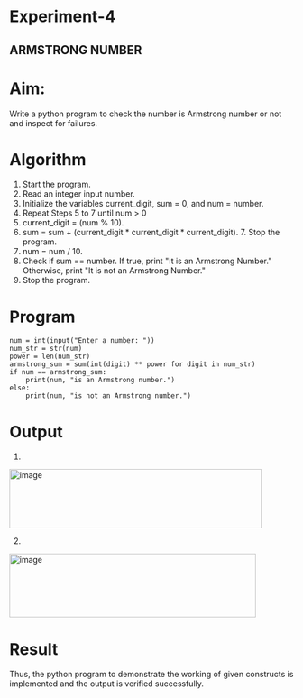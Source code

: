 # Experiment-4
## ARMSTRONG NUMBER 
# Aim: 
 Write a python program to check the number is Armstrong number or not and inspect for failures. 

# Algorithm
1.	Start the program.
2. Read an integer input number.
3. Initialize the variables current_digit, sum = 0, and num = number.
4. Repeat Steps 5 to 7 until num > 0
5. current_digit = (num % 10).
6. sum = sum + (current_digit * current_digit * current_digit). 7. Stop the program.
7. num = num / 10.
8. Check if sum == number. If true, print "It is an Armstrong Number." Otherwise, print "It is not an Armstrong Number."
9. Stop the program. 

# Program
```
num = int(input("Enter a number: "))
num_str = str(num)
power = len(num_str)
armstrong_sum = sum(int(digit) ** power for digit in num_str)
if num == armstrong_sum:
    print(num, "is an Armstrong number.")
else:
    print(num, "is not an Armstrong number.")
```
# Output
1.
<img width="447" height="105" alt="image" src="https://github.com/user-attachments/assets/40ea64f2-c272-4c9e-bee7-13fb4a179d6c" />

2.
<img width="437" height="113" alt="image" src="https://github.com/user-attachments/assets/fb9ec98a-a2ac-46a5-ab8d-2cdf2e6b8af4" />

# Result
Thus, the python program to demonstrate the working of given constructs is implemented and the output is verified successfully.
